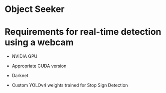 # Object Seeker
# Requirements for real-time detection using a webcam
* NVIDIA GPU

* Appropriate CUDA version
* Darknet
* Custom YOLOv4 weights trained for Stop Sign Detection
